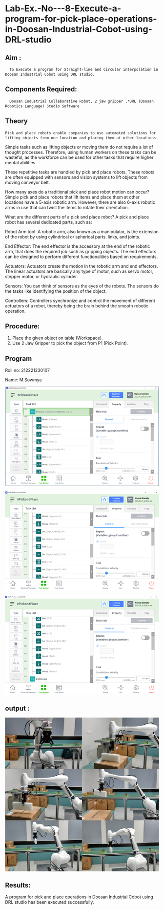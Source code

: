 # Lab-Ex.-No---8-Execute-a-program-for-pick-place-operations-in-Doosan-Industrial-Cobot-using-DRL-studio
## Aim :
      To Execute a program for Straight-line and Circular interpolation in Doosan Industrial Cobot using DRL studio.

## Components Required: 
      Doosan Industrial Collaborative Robot, 2 jaw gripper ,*DRL (Doosan Robotics Language) Studio Software


## Theory 
    Pick and place robots enable companies to use automated solutions for lifting objects from one location and placing them at other locations.

Simple tasks such as lifting objects or moving them do not require a lot of thought processes. Therefore, using human workers on these tasks can be wasteful, as the workforce can be used for other tasks that require higher mental abilities.

These repetitive tasks are handled by pick and place robots. These robots are often equipped with sensors and vision systems to lift objects from moving conveyor belt.

How many axes do a traditional pick and place robot motion can occur?
Simple pick and place robots that lift items and place them at other locations have a 5-axis robotic arm. However, there are also 6-axis robotic arms in use that can twist the items to rotate their orientation.

What are the different parts of a pick and place robot?
A pick and place robot has several dedicated parts, such as:

Robot Arm tool: A robotic arm, also known as a manipulator, is the extension of the robot by using cylindrical or spherical parts. links, and joints.

End Effector: The end effector is the accessory at the end of the robotic arm, that does the required job such as gripping objects. The end effectors can be designed to perform different functionalities based on requirements.

Actuators: Actuators create the motion in the robotic arm and end effectors. The linear actuators are basically any type of motor, such as servo motor, stepper motor, or hydraulic cylinder.

Sensors: You can think of sensors as the eyes of the robots. The sensors do the tasks like identifying the position of the object.

Controllers: Controllers synchronize and control the movement of different actuators of a robot, thereby being the brain behind the smooth robotic operation.



## Procedure:


1) Place the given object on table (Workspace).
2) Use 2 Jaw Gripper to pick the object from P1 (Pick Point). 

## Program 
Roll no: 212221230107

Name: M.Sowmya

![output](./Ex.8.1.kin.PNG)

![output](./ex.8.2.kin.PNG)

![output](./ex.8.3.kin.PNG)


## output : 

![output](./ex.8.4.kin.PNG)


## Results: 
  A program for pick and place operations in Doosan Industrial Cobot using DRL studio has been executed successfully.







